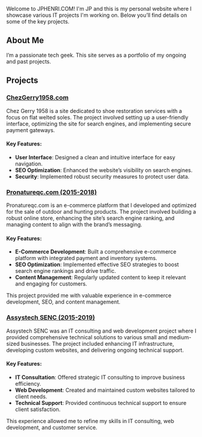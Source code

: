
Welcome to JPHENRI.COM! I'm JP and this is my personal website where I showcase various IT projects I'm working on. Below you’ll find details on some of the key projects.

## About Me

I’m a passionate tech geek. This site serves as a portfolio of my ongoing and past projects.

## Projects

### [ChezGerry1958.com](https://chezgerry1958.com)
Chez Gerry 1958 is a site dedicated to shoe restoration services with a focus on flat welted soles. The project involved setting up a user-friendly interface, optimizing the site for search engines, and implementing secure payment gateways.

#### Key Features:
- **User Interface**: Designed a clean and intuitive interface for easy navigation.
- **SEO Optimization**: Enhanced the website’s visibility on search engines.
- **Security**: Implemented robust security measures to protect user data.

### [Pronatureqc.com (2015-2018)](https://web.archive.org/web/20171012223444/https://www.pronatureqc.com/)
Pronatureqc.com is an e-commerce platform that I developed and optimized for the sale of outdoor and hunting products. The project involved building a robust online store, enhancing the site’s search engine ranking, and managing content to align with the brand’s messaging.

#### Key Features:
- **E-Commerce Development**: Built a comprehensive e-commerce platform with integrated payment and inventory systems.
- **SEO Optimization**: Implemented effective SEO strategies to boost search engine rankings and drive traffic.
- **Content Management**: Regularly updated content to keep it relevant and engaging for customers.

This project provided me with valuable experience in e-commerce development, SEO, and content management.

### [Assystech SENC (2015-2019)](https://web.archive.org/web/20181229095915/https://assystech.com/)
Assystech SENC was an IT consulting and web development project where I provided comprehensive technical solutions to various small and medium-sized businesses. The project included enhancing IT infrastructure, developing custom websites, and delivering ongoing technical support.

#### Key Features:
- **IT Consultation**: Offered strategic IT consulting to improve business efficiency.
- **Web Development**: Created and maintained custom websites tailored to client needs.
- **Technical Support**: Provided continuous technical support to ensure client satisfaction.


This experience allowed me to refine my skills in IT consulting, web development, and customer service.
